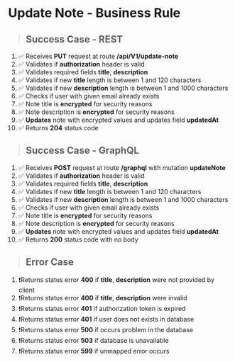 # Update Note - Business Rule

> ## Success Case - REST

1.  ✅ Receives **PUT** request at route **/api/V1/update-note**
2.  ✅ Validates if **authorization** header is valid
3.  ✅ Validates required fields **title**, **description**
4.  ✅ Validates if new **title** length is between 1 and 120 characters
5.  ✅ Validates if new **description** length is between 1 and 1000 characters
6.  ✅ Checks if user with given email already exists
7.  ✅ Note title is **encrypted** for security reasons
8.  ✅ Note description is **encrypted** for security reasons
9.  ✅ **Updates** note with encrypted values and updates field **updatedAt**
10. ✅ Returns **204** status code

> ## Success Case - GraphQL

1.  ✅ Receives **POST** request at route **/graphql** with mutation **updateNote**
2.  ✅ Validates if **authorization** header is valid
3.  ✅ Validates required fields **title**, **description**
4.  ✅ Validates if new **title** length is between 1 and 120 characters
5.  ✅ Validates if new **description** length is between 1 and 1000 characters
6.  ✅ Checks if user with given email already exists
7.  ✅ Note title is **encrypted** for security reasons
8.  ✅ Note description is **encrypted** for security reasons
9.  ✅ **Updates** note with encrypted values and updates field **updatedAt**
10. ✅ Returns **200** status code with no body

> ## Error Case

1. ❗Returns status error **400** if **title**, **description** were not provided by client
2. ❗Returns status error **400** if **title**, **description** were invalid
3. ❗Returns status error **401** if authorization token is expired
4. ❗Returns status error **401** if user does not exists in database
5. ❗Returns status error **500** if occurs problem in the database
6. ❗Returns status error **503** if database is unavailable
7. ❗Returns status error **599** if unmapped error occurs